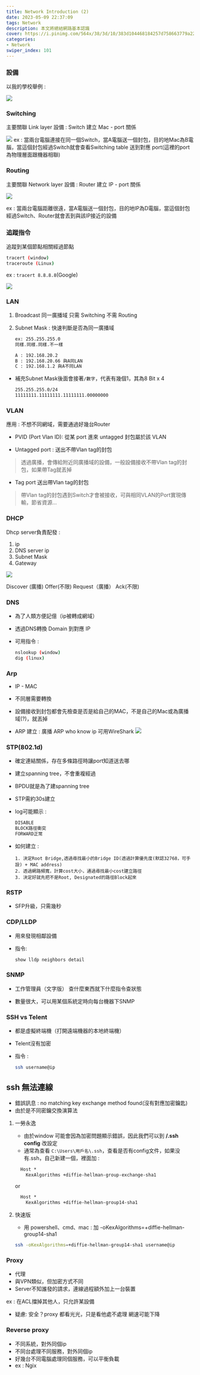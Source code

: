 ```yaml
---
title: Network Introduction (2)
date: 2023-05-09 22:37:09
tags: Network
description: 本文將總結網路基本認識
cover: https://i.pinimg.com/564x/38/3d/10/383d104468184257d758663779a22856.jpg
categories:
- Network
swiper_index: 101
---
```


### 設備 

以我的學校舉例 :

![](network-Intro-2/device2.png)

### Switching

主要關聯 Link layer
設備 : Switch
建立 Mac - port 關係

![](network-Intro-2/switch.png)
ex : 當兩台電腦連接在同一個Switch，當A電腦送一個封包，目的地Mac為B電腦，當這個封包經過Switch就會查看Switching table 送到對應 port(這裡的port為物理層面跟機器相聯)

### Routing

主要關聯 Network layer
設備 : Router
建立 IP - port 關係

![](network-Intro-2/router.png)

ex : 當兩台電腦距離很遠，當A電腦送一個封包，目的地IP為D電腦，當這個封包經過Switch、Router就會丟到與該IP接近的設備

### 追蹤指令

追蹤到某個節點相關經過節點

```bash
tracert (window)
traceroute (Linux)
```

ex :
`tracert 8.8.8.8`(Google)

![](network-Intro-2/trace.png)

### LAN

1. Broadcast
同一廣播域 只需 Switching 不需 Routing

2. Subnet Mask : 快速判斷是否為同一廣播域

    ```txt
    ex: 255.255.255.0
    同樣.同樣.同樣.不一樣
    ```

    ```txt
    A : 192.168.20.2
    B : 192.168.20.66 與A同LAN
    C : 192.168.1.2 與A不同LAN
    ```

- 補充Subnet Mask後面會接著`/數字`，代表有幾個1，其為8 Bit x 4

  ```txt
  255.255.255.0/24
  11111111.11111111.11111111.00000000
  ```

### VLAN

應用 : 不想不同網域，需要通過好幾台Router

- PVID (Port Vlan ID):
  從某 port 進來 untagged 封包屬於該 VLAN

- Untagged port :
  送出不帶Vlan tag的封包

>透過廣播，會傳給附近同廣播域的設備，一般設備接收不帶Vlan tag的封包，如果帶Tag就丟掉

- Tag port
  送出帶Vlan tag的封包

>帶Vlan tag的封包遇到Switch才會被接收，可與相同VLAN的Port實現傳輸，節省資源...

### DHCP

Dhcp server負責配發 :

1. ip
2. DNS server ip
3. Subnet Mask
4. Gateway

![](network-Intro-2/dhvp.png)

Discover (廣播)
Offer(不限)
Request（廣播）
Ack(不限)

### DNS

- 為了人類方便記億（ip被轉成網域）
- 透過DNS轉換 Domain 到對應 IP
- 可用指令 :
  
  ```sh
  nslookup (window)
  dig (linux)
  ```

### Arp

- IP - MAC
- 不同層需要轉換
- 設備接收到封包都會先檢查是否是給自己的MAC，不是自己的Mac或為廣播域(?)，就丟掉

- ARP 建立 :
廣播 ARP who know ip
可用WireShark
![](network-Intro-2/surk.png)

### STP(802.1d)

- 確定連結關係，存在多條路徑時讓port知道送去哪
- 建立spanning tree，不會重複經過
- BPDU就是為了建spanning tree

- STP需約30s建立
- log可能顯示 :
  
  ```txt
  DISABLE
  BLOCK路徑衝突
  FORWARD正常
  ```

- 如何建立 :
  
  ```TXT
  1. 決定Root Bridge,透過尋找最小的Bridge ID(透過計算優先度(默認32768，可手設) + MAC address)
  2. 透過網路頻寬，計算cost大小，通過尋找最小cost建立路徑
  3. 決定好就先把不是Root, Designated的路徑Block起來
  ```

### RSTP

- SFP升級，只需幾秒

### CDP/LLDP

- 用來發現相鄰設備
- 指令:

  ```sh
  show lldp neighbors detail
  ```

### SNMP

- 工作管理員（文字版）
查什麼東西就下什麼指令查狀態

- 數量很大，可以用某個系統定時向每台機器下SNMP

### SSH vs Telent

- 都是虛擬終端機（打開遠端機器的本地終端機）
- Telent沒有加密

- 指令 :

  ```sh
  ssh username@ip
  ```

## ssh 無法連線

- 錯誤訊息 : no matching key exchange method found(沒有對應加密鑰匙)
- 由於是不同密鑰交換演算法

1. 一勞永逸
   - 由於window 可能會因為加密問題顯示錯誤，因此我們可以到 **/.ssh config** 改設定
   - 通常為查看 `C:\Users\用戶名\.ssh`，查看是否有config文件，如果没有.ssh，自己新建一個，裡面加 :

    ``` txt
      Host *
        KexAlgorithms +diffie-hellman-group-exchange-sha1
    ```  
    
    or

    ```txt
      Host *
        KexAlgorithms +diffie-hellman-group14-sha1
    ```

2. 快速版
   - 用 powershell、cmd、mac : 加 -oKexAlgorithms=+diffie-hellman-group14-sha1
  
    ```sh
    ssh -oKexAlgorithms=+diffie-hellman-group14-sha1 username@ip
    ```

### Proxy

- 代理
- 與VPN類似，但加密方式不同
- Server不知誰發的請求，連線過程額外加上一台裝置

ex : 在ACL擋掉其他人，只允許某設備

- 疑慮:
  安全？proxy 都看光光，只是看他處不處理
  網速可能下降

### Reverse proxy

- 不同系統，對外同個ip
- 不同台處理不同服務，對外同個ip
- 好幾台不同電腦處理同個服務，可以平衡負載
- ex : Ngix

<!-- ### DHCP Snooping 
當從dhcp得ip,由此設Arp
防止自行設定IP
DAI 
uplink trust
IpSG
不是dhcp流量不理 -->

